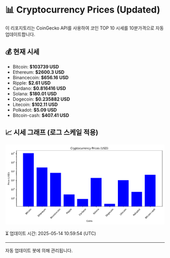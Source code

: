 
# 📊 Cryptocurrency Prices (Updated)

이 리포지토리는 CoinGecko API를 사용하여 코인 TOP 10 시세를 10분가격으로 자동 업데이트합니다.

## 💰 현재 시세
- Bitcoin: **$103739 USD**
- Ethereum: **$2600.3 USD**
- Binancecoin: **$656.16 USD**
- Ripple: **$2.61 USD**
- Cardano: **$0.816416 USD**
- Solana: **$180.01 USD**
- Dogecoin: **$0.235882 USD**
- Litecoin: **$102.11 USD**
- Polkadot: **$5.09 USD**
- Bitcoin-cash: **$407.41 USD**

## 📈 시세 그래프 (로그 스케일 적용)
![Crypto Prices](crypto_prices.png)

⏳ 업데이트 시간: 2025-05-14 10:59:54 (UTC)

---
자동 업데이트 봇에 의해 관리됩니다.
